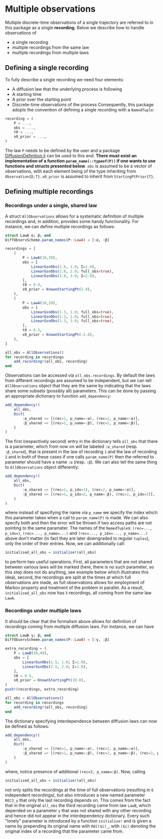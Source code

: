 # Multiple observations
Multiple discrete-time observations of a single trajectory are referred to in
this package as a single **recording**. Below we describe how to handle
observations of
- a single recording
- multiple recordings from the same law
- multiple recordings from multiple laws
## Defining a single recording
To fully describe a single recording we need four elements:
- A diffusion law that the underlying process is following
- A starting time
- A prior over the starting point
- Discrete-time observations of the process
Consequently, this package adopts the convention of defining a single recording
with a `NamedTuple`:
```julia
recording = (
    P = ...,
    obs = ...,
    t0 = ...,
    x0_prior = ...,
)
```
The law `P` needs to be defined by the user and a package
[DiffusionDefinition.jl](https://github.com/mmider/DiffusionDefinition.jl)
can be used to this end. **There must exist an implementation of a function `param_name(::typeof(P))` if one wants to use functions and structs presented
below**. `obs` is assumed to be a vector of observations, with each element
being of the type inheriting from `Observation{D,T}`. `x0_prior` is assumed
to inherit from `StartingPtPrior{T}`.

## Defining multiple recordings
### Recordings under a single, shared law
A struct `AllObservations` allows for a systematic definition of multiple
recordings and, in addition, provides some handy functionality. For instance,
we can define multiple recordings as follows:
```julia
struct LawA α; β; end
DiffObservScheme.param_names(P::LawA) = [:α, :β]

recordings = [
    (
        P = LawA(10,20),
        obs = [
            LinearGsnObs(1.0, 1.0; Σ=1.0),
            LinearGsnObs(2.0, 2.0; full_obs=true),
            LinearGsnObs(3.0, 3.0; Σ=2.0),
        ],
        t0 = 0.0,
        x0_prior = KnownStartingPt(2.0),
    ),
    (
        P = LawA(10,20),
        obs = [
            LinearGsnObs(1.3, 1.0; full_obs=true),
            LinearGsnObs(2.3, 2.0; full_obs=true),
            LinearGsnObs(3.3, 3.0; full_obs=true),
        ],
        t0 = 0.3,
        x0_prior = KnownStartingPt(-2.0),
    ),
]

all_obs = AllObservations()
for recording in recordings
    add_recording!(all_obs, recording)
end
```
Observations can be accessed via `all_obs.recordings`. By default the laws from
different recordings are assumed to be independent, but we can tell
`AllObservations` object that they are the same by indicating that the laws
share some subsets (possibly all) parameters. This can be done by passing an
appropriate dictionary to function `add_dependency`:
```julia
add_dependency!(
    all_obs,
    Dict(
        :α_shared => [(rec=1, p_name=:α), (rec=2, p_name=:α)],
        :β_shared => [(rec=1, p_name=:β), (rec=2, p_name=:β)],
    )
)
```
The first (respectively second) entry in the dictionary tells `all_obs` that
there is a parameter, which from now on will be labeled `:α_shared` (resp.
`:β_shared`), that is present in the law of recording `1` and the law of
recording `2` and in both of these cases if one calls `param_name(P)` then the
referred to parameter should have a name `:α` (resp. `:β`). We can also tell
the same thing to `AllObservations` object differently:
```julia
add_dependency!(
    all_obs,
    Dict(
        :α_shared => [(rec=1, p_idx=1), (rec=2, p_name=:α)],
        :β_shared => [(rec=1, p_idx=2, p_name=:β), (rec=2, p_idx=2)],
    )
)
```
where instead of specifying the name via `p_name` we specify the index which
this parameter takes when a call to `param_name(P)` is made. We can also specify
both and then the error will be thrown if two access paths are not pointing to
the same parameter. The names of the `NamedTuple`s:
`(rec=..., p_idx=)`, `(rec=..., p_name=...)` and
`(rec=..., p_idx=..., p_name=...)` above don't matter (in fact they are
later downgraded to regular `tuples`), only the order of their entries. Now, we
can additionally call:
```julia
initialised_all_obs = initialise!(all_obs)
```
to perform two useful operations. First, all parameters that are not shared
between various laws will be marked (here, there is no such parameter, so this
step does not do anything, see example below which illustrates this idea),
second, the recordings are split at the times at which full observations are
made, as full observations allows for employment of Markov property and
treatment of the problem in parallel. As a result, `initialised_all_obs` now
has `5` recordings, all coming from the same law `LawA`.

### Recordings under multiple laws
It should be clear that the formalism above allows for definition of recordings
coming from multiple diffusion laws. For instance, we can have
```julia
struct LawB γ; β; end
DiffObservScheme.param_names(P::LawB) = [:γ, :β]

extra_recording = (
    P = LawB(30,40),
    obs = [
        LinearGsnObs(1.5, 1.0; Σ=1.0),
        LinearGsnObs(2.5, 2.0; Σ=1.0),
    ],
    t0 = 0.5,
    x0_prior = KnownStartingPt(10.0),
)
push!(recordings, extra_recording)

all_obs = AllObservations()
for recording in recordings
    add_recording!(all_obs, recording)
end
```
The dictionary specifying interdependence between diffusion laws can now be
defined as follows:
```julia
add_dependency!(
    all_obs,
    Dict(
        :α_shared => [(rec=1, p_name=:α), (rec=2, p_name=:α)],
        :β_shared => [(rec=1, p_name=:β), (rec=2, p_name=:β), (rec=3, p_name=:β)],
    )
)
```
where, notice presence of additional `(rec=3, p_name=:β)`. Now, calling
```julia
initialised_all_obs = initialise!(all_obs)
```
not only splits the recordings at the time of full observations (resulting in
`6` independent recordings), but also introduces a new named parameter
`REC3_γ` that only the last recording depends on. This comes from the fact that
in the original `all_obs` the third recording came from law `LawB`, which
depended on a parameter `γ` that was not shared with any other recording and
hence did not appear in the interdependency dictionary. Every such "lonely"
parameter is introduced by a function `initialise!` and is given a name by
prepending its original name with `REC($i)_`, with `($i)` denoting the original
index of a recording that the parameter came from.
